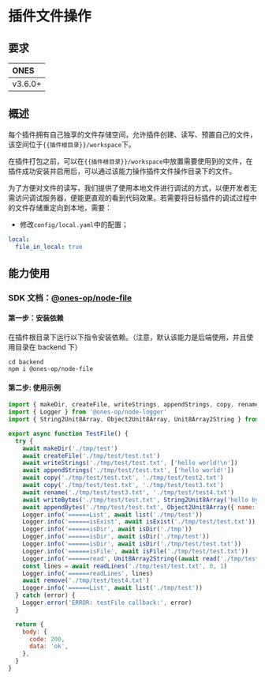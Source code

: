 # 插件文件操作

## 要求

| **ONES** |
| :------- |
| v3.6.0+  |

## 概述

每个插件拥有自己独享的文件存储空间，允许插件创建、读写、预置自己的文件，该空间位于`{{插件根目录}}/workspace`下。

在插件打包之前，可以在`{{插件根目录}}/workspace`中放置需要使用到的文件，在插件成功安装并启用后，可以通过该能力操作插件文件操作目录下的文件。

为了方便对文件的读写，我们提供了使用本地文件进行调试的方式，以便开发者无需访问调试服务器，便能更直观的看到代码效果。若需要将目标插件的调试过程中的文件存储重定向到本地，需要：

- 修改`config/local.yaml`中的配置；

```yaml
local:
  file_in_local: true
```

## 能力使用

### SDK 文档：[@ones-op/node-file](../../reference/packages/node-file/node-file.md)

#### 第一步：安装依赖

在插件根目录下运行以下指令安装依赖。（注意，默认该能力是后端使用，并且使用目录在 backend 下）

```shell
cd backend
npm i @ones-op/node-file
```

#### 第二步: 使用示例

```javascript
import { makeDir, createFile, writeStrings, appendStrings, copy, rename, writeBytes, appendBytes, list, isExist, isDir, isFile, read, readLines, remove } from '@ones-op/node-file'
import { Logger } from '@ones-op/node-logger'
import { String2Unit8Array, Object2Unit8Array, Unit8Array2String } from '@ones-op/node-utils'

export async function TestFile() {
  try {
    await makeDir('./tmp/test')
    await createFile('./tmp/test/test.txt')
    await writeStrings('./tmp/test/test.txt', ['hello world!\n'])
    await appendStrings('./tmp/test/test.txt', ['hello world!'])
    await copy('./tmp/test/test.txt', './tmp/test/test2.txt')
    await copy('./tmp/test/test.txt', './tmp/test/test3.txt')
    await rename('./tmp/test/test3.txt', './tmp/test/test4.txt')
    await writeBytes('./tmp/test/test.txt', String2Unit8Array('hello bytes!\n'))
    await appendBytes('./tmp/test/test.txt', Object2Unit8Array({ name: 'hello bytes!' }))
    Logger.info('======List', await list('./tmp/test'))
    Logger.info('======isExist', await isExist('./tmp/test/test.txt'))
    Logger.info('======isDir', await isDir('./tmp'))
    Logger.info('======isDir', await isDir('./tmp/test'))
    Logger.info('======isDir', await isDir('./tmp/test/test.txt'))
    Logger.info('======isFile', await isFile('./tmp/test/test.txt'))
    Logger.info('======read', Unit8Array2String((await read('./tmp/test/test.txt')) as Uint8Array))
    const lines = await readLines('./tmp/test/test.txt', 0, 1)
    Logger.info('======readLines', lines)
    await remove('./tmp/test/test4.txt')
    Logger.info('======List', await list('./tmp/test'))
  } catch (error) {
    Logger.error('ERROR: testFile callback:', error)
  }

  return {
    body: {
      code: 200,
      data: 'ok',
    },
  }
}
```
